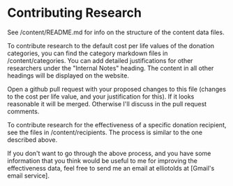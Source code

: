 # Contributing Research

See /content/README.md for info on the structure of the content data files.

To contribute research to the default cost per life values of the donation categories, you can find the category markdown files in /content/categories.
You can add detailed justifications for other researchers under the "Internal Notes" heading. The content in all other headings will be displayed
on the website.

Open a github pull request with your proposed changes to this file (changes to the cost per life value, and your justification for this).
If it looks reasonable it will be merged. Otherwise I'll discuss in the pull request comments.

To contribute research for the effectiveness of a specific donation recipient, see the files in /content/recipients. The process is similar to
the one described above.

If you don't want to go through the above process, and you have some information that you think would be useful to me for improving the effectiveness data,
feel free to send me an email at elliotolds at \[Gmail's email service\].
